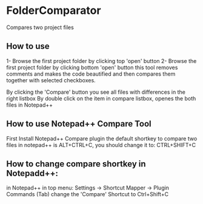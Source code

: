 # FolderComparator
Compares two project files

## How to use
1- Browse the first project folder by clicking top 'open' button
2- Browse the first project folder by clicking bottom 'open' button
this tool removes comments and makes the code beautified and then compares them together with selected checkboxes.

By clicking the 'Compare' button you see all files with differences in the right listbox
By double click on the item in compare listbox, openes the both files in Notepad++

## How to use Notepad++ Compare Tool
First Install Notepad++ Compare plugin
the default shortkey to compare two files in notepad++ is ALT+CTRL+C, you should change it to: CTRL+SHIFT+C

## How to change compare shortkey in Notepadd++:
in Notepad++ in top menu:
Settings -> Shortcut Mapper -> Plugin Commands (Tab)
change the 'Compare' Shortcut to  Ctrl+Shift+C


